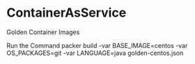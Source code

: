 # ContainerAsService
Golden Container Images

Run the Command
packer build -var BASE_IMAGE=centos -var OS_PACKAGES=git -var LANGUAGE=java golden-centos.json
